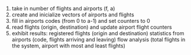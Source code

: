 1. take in number of flights and airports (f, a)
2. create and inicialize vectors of airports and flights
3. fill in airports codes (from 0 to a-1) and set counters to 0
4. read flights (origin, destination) and update airport flight counters 
5. exhibit results:
    registered flights (origin and destination)
    statistics from airports (code, flights arriving and leaving)
    flow analysis (total flights in the system, airport with most and least flights)
